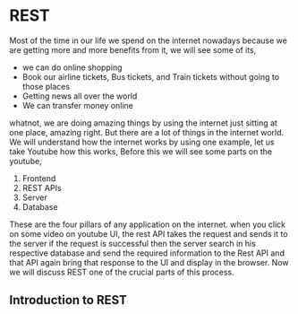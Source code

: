 
# REST

Most of the time in our life we spend on the internet nowadays because we are getting more and more benefits from it, we will see some of its,
- we can do online shopping
- Book our airline tickets, Bus tickets, and Train tickets without going to those places
- Getting news all over the world
- We can transfer money online

whatnot, we are doing amazing things by using the internet just sitting at one place, amazing right. But there are a lot of things in the internet world.
We will understand how the internet works by using one example, let us take Youtube how this works, Before this we will see some parts on the youtube,
1. Frontend
2. REST APIs
3. Server
4. Database

These are the four pillars of any application on the internet. when you click on some video on youtube UI, the rest API takes the request and sends it to the server if the request is successful then the server search in his respective database and send the required information to the Rest API and that API again bring that response to the UI and display in the browser.
Now we will discuss REST one of the crucial parts of this process.

## Introduction to REST



